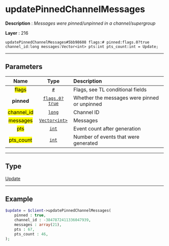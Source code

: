 # updatePinnedChannelMessages

**Description** : *Messages were pinned/unpinned in a channel/supergroup*

**Layer** : 216

```tl
updatePinnedChannelMessages#5bb98608 flags:# pinned:flags.0?true channel_id:long messages:Vector<int> pts:int pts_count:int = Update;
```

---

## Parameters

| Name | Type | Description |
| :---: | :---: | :--- |
| <mark>flags</mark> | [`#`](type/#) | Flags, see TL conditional fields |
| **pinned** | [`flags.0?true`](type/true) | Whether the messages were pinned or unpinned |
| <mark>channel_id</mark> | [`long`](type/long) | Channel ID |
| <mark>messages</mark> | [`Vector<int>`](type/int) | Messages |
| <mark>pts</mark> | [`int`](type/int) | Event count after generation |
| <mark>pts_count</mark> | [`int`](type/int) | Number of events that were generated |

---

## Type

[Update](type/Update)

---

## Example

```php
$update = $client->updatePinnedChannelMessages(
	pinned : true,
	channel_id : -3847872411336047939,
	messages : array(21),
	pts : 67,
	pts_count : 46,
);
```